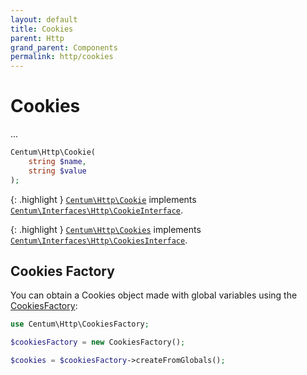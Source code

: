 ```yaml
---
layout: default
title: Cookies
parent: Http
grand_parent: Components
permalink: http/cookies
---
```




# Cookies

...

```php
Centum\Http\Cookie(
    string $name,
    string $value
);
```

{: .highlight }
[`Centum\Http\Cookie`](https://github.com/SidRoberts/centum/blob/development/src/Http/Cookie.php) implements [`Centum\Interfaces\Http\CookieInterface`](https://github.com/SidRoberts/centum/blob/development/src/Interfaces/Http/CookieInterface.php).

{: .highlight }
[`Centum\Http\Cookies`](https://github.com/SidRoberts/centum/blob/development/src/Http/Cookies.php) implements [`Centum\Interfaces\Http\CookiesInterface`](https://github.com/SidRoberts/centum/blob/development/src/Interfaces/Http/CookiesInterface.php).



## Cookies Factory

You can obtain a Cookies object made with global variables using the [CookiesFactory](https://github.com/SidRoberts/centum/blob/development/src/Http/CookiesFactory.php):

```php
use Centum\Http\CookiesFactory;

$cookiesFactory = new CookiesFactory();

$cookies = $cookiesFactory->createFromGlobals();
```
